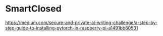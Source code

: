 # SmartClosed
https://medium.com/secure-and-private-ai-writing-challenge/a-step-by-step-guide-to-installing-pytorch-in-raspberry-pi-a1491bb80531
